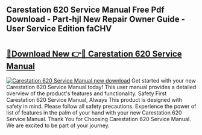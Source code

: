 ## Carestation 620 Service Manual Free Pdf Download - Part-hjI New Repair Owner Guide - User Service Edition faCHV

# <h2><a href="http://bc19541.oget.top/?id=Carestation+620+Service+Manual">🔗Download New 👉🔴 Carestation 620 Service Manual</a></h2>

[![Carestation 620 Service Manual new download](https://i.imgur.com/5g1atiW.png)](http://bc19541.oget.top/?id=Carestation+620+Service+Manual)
Get started with your new Carestation 620 Service Manual today! This user manual provides a detailed overview of the product's features and functionality. Safety First Carestation 620 Service Manual, Always This product is designed with safety in mind. Please follow all safety precautions. Experience the power of list of features in the palm of your hand with your new Carestation 620 Service Manual. Thank You for Choosing Carestation 620 Service Manual. We are excited to be part of your journey.
